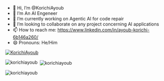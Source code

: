 - 👋 Hi, I’m @KorichiAyoub
- 👀 I’m An AI Engeneer
- 🌱 I’m currently working on Agentic AI for code repair
- 💞️ I’m looking to collaborate on any project concerning AI applications
- 📫 How to reach me: https://www.linkedin.com/in/ayoub-korichi-6b146a260/
- 😄 Pronouns: He/Him

<p align="left"> <a href="https://github.com/ryo-ma/github-profile-trophy"><img src="https://github-profile-trophy.vercel.app/?username=KorichiAyoub" alt="KorichiAyoub" /></a> </p>

<!---
KorichiAyoub/KorichiAyoub is a ✨ special ✨ repository because its `README.md` (this file) appears on your GitHub profile.
You can click the Preview link to take a look at your changes.
--->

<p><img align="left" src="https://github-readme-stats.vercel.app/api/top-langs?username=korichiayoub&show_icons=true&locale=en&layout=compact" alt="korichiayoub" /></p>

<p>&nbsp;<img align="center" src="https://github-readme-stats.vercel.app/api?username=korichiayoub&show_icons=true&locale=en" alt="korichiayoub" /></p>

<p><img align="center" src="https://github-readme-streak-stats.herokuapp.com/?user=korichiayoub&" alt="korichiayoub" /></p>
